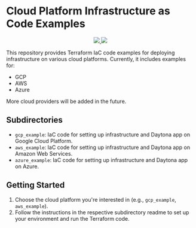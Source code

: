 # Cloud Platform Infrastructure as Code Examples

<p align="center">
  <a href="https://skillicons.dev">
    <img src="https://img.shields.io/badge/terraform-%235835CC.svg?style=for-the-badge&logo=terraform&logoColor=white" />
    <img src="https://img.shields.io/badge/kubernetes-%23326ce5.svg?style=for-the-badge&logo=kubernetes&logoColor=white" />
  </a>
</p>

This repository provides Terraform IaC code examples for deploying infrastructure on various cloud platforms. Currently, it includes examples for:

* GCP
* AWS
* Azure

More cloud providers will be added in the future.

## Subdirectories

* `gcp_example`: IaC code for setting up infrastructure and Daytona app on Google Cloud Platform.
* `aws_example`: IaC code for setting up infrastructure and Daytona app on Amazon Web Services.
* `azure_example`: IaC code for setting up infrastructure and Daytona app on Azure.

## Getting Started

1. Choose the cloud platform you're interested in (e.g., `gcp_example`, `aws_example`).
2. Follow the instructions in the respective subdirectory readme to set up your environment and run the Terraform code.
